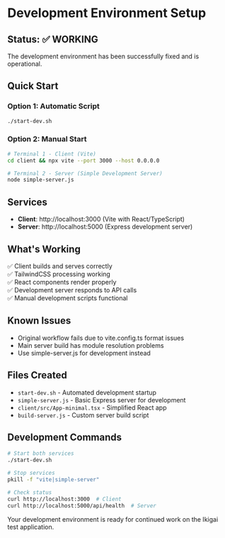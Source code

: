 # Development Environment Setup

## Status: ✅ WORKING

The development environment has been successfully fixed and is operational.

## Quick Start

### Option 1: Automatic Script
```bash
./start-dev.sh
```

### Option 2: Manual Start
```bash
# Terminal 1 - Client (Vite)
cd client && npx vite --port 3000 --host 0.0.0.0

# Terminal 2 - Server (Simple Development Server)  
node simple-server.js
```

## Services

- **Client**: http://localhost:3000 (Vite with React/TypeScript)
- **Server**: http://localhost:5000 (Express development server)

## What's Working

✅ Client builds and serves correctly  
✅ TailwindCSS processing working  
✅ React components render properly  
✅ Development server responds to API calls  
✅ Manual development scripts functional  

## Known Issues

- Original workflow fails due to vite.config.ts format issues
- Main server build has module resolution problems  
- Use simple-server.js for development instead

## Files Created

- `start-dev.sh` - Automated development startup
- `simple-server.js` - Basic Express server for development
- `client/src/App-minimal.tsx` - Simplified React app
- `build-server.js` - Custom server build script

## Development Commands

```bash
# Start both services
./start-dev.sh

# Stop services
pkill -f "vite|simple-server"

# Check status
curl http://localhost:3000  # Client
curl http://localhost:5000/api/health  # Server
```

Your development environment is ready for continued work on the Ikigai test application.